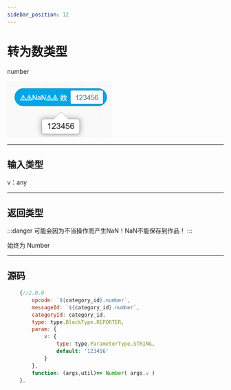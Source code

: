 ```yaml
---
sidebar_position: 12
---
```

# 转为数类型

number   

![img](img\number\image.png)  

***
## 输入类型
v：any  

***
## 返回类型
:::danger
可能会因为不当操作而产生NaN！NaN不能保存到作品！
:::

始终为 Number  


***
## 源码
```js title="/categorys/string_and_type.js"
    {//2.0.0
        opcode: `${category_id}.number`,
        messageId: `${category_id}.number`,
        categoryId: category_id,
        type: type.BlockType.REPORTER,
        param: {
            v: {
                type: type.ParameterType.STRING,
                default: '123456'
            }
        },
        function: (args,util)=> Number( args.v )
    },
```